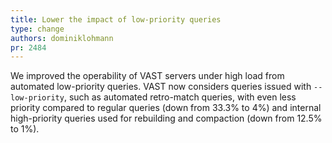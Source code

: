 ```yaml
---
title: Lower the impact of low-priority queries
type: change
authors: dominiklohmann
pr: 2484
---
```


We improved the operability of VAST servers under high load from automated
low-priority queries. VAST now considers queries issued with `--low-priority`,
such as automated retro-match queries, with even less priority compared to
regular queries (down from 33.3% to 4%) and internal high-priority queries used
for rebuilding and compaction (down from 12.5% to 1%).

